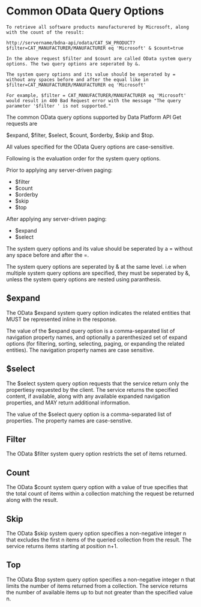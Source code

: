 # Common OData Query Options

```shell
To retrieve all software products manufacturered by Microsoft, along with the count of the result:

http://servername/bdna-api/odata/CAT_SW_PRODUCT?$filter=CAT_MANUFACTURER/MANUFACTURER eq 'Microsoft' & $count=true

In the above request $filter and $count are called OData system query options. The two query options are seperated by &. 

The system query options and its value should be seperated by = without any spaces before and after the equal like in $filter=CAT_MANUFACTURER/MANUFACTURER eq 'Microsoft'

For example, $filter = CAT_MANUFACTURER/MANUFACTURER eq 'Microsoft' would result in 400 Bad Request error with the message "The query parameter '$filter ' is not supported."

```

The common OData query options supported by Data Platform API Get requests are

$expand, $filter, $select, $count, $orderby, $skip and $top.

All values specified for the OData Query options are case-sensitive.

Following is the evaluation order for the system query options.

Prior to applying any server-driven paging:

* $filter
* $count
* $orderby
* $skip
* $top

After applying any server-driven paging:

* $expand
* $select

The system query options and its value should be seperated by a = without any space before and after the =.

The system query options are seperated by & at the same level. i.e when multiple system query options are specified, they must be seperated by &, unless the system query options are nested using paranthesis. 


## $expand

The OData $expand system query option indicates the related entities that MUST be represented inline in the response. 

The value of the $expand query option is a comma-separated list of navigation property names, and optionally a parenthesized set of expand options (for filtering, sorting, selecting, paging, or expanding the related entities). The navigation property names are case sensitive. 


## $select

The $select system query option requests that the service return only the propertiesy requested by the client. The service returns the specified content, if available, along with any available expanded navigation properties, and MAY return additional information.

The value of the $select query option is a comma-separated list of properties. The property names are case-senstive. 

## Filter
The OData $filter system query option restricts the set of items returned.

## Count
The OData $count system query option with a value of true specifies that the total count of items within a collection matching the request be returned along with the result.

## Skip
The OData $skip system query option specifies a non-negative integer n that excludes the first n items of the queried collection from the result. The service returns items starting at position n+1.

## Top
The OData $top system query option specifies a non-negative integer n that limits the number of items returned from a collection. The service returns the number of available items up to but not greater than the specified value n.
